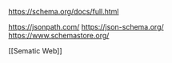 https://schema.org/docs/full.html


https://jsonpath.com/
https://json-schema.org/
https://www.schemastore.org/

[[Sematic Web]]
